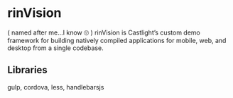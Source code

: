 # rinVision 
( named after me...I know 🙄 )
rinVision is Castlight’s custom demo framework for building natively compiled applications for mobile, web, and desktop from a single codebase.

## Libraries
gulp, cordova, less, handlebarsjs
